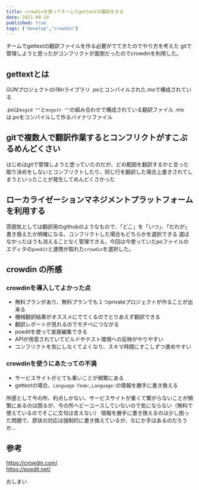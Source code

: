 ```yaml
---
title: crowdinを使ってチームでgettextの翻訳をする
date: 2021-09-10
published: true
tags: ["develop","crowdin"]
---
```


チームでgettextの翻訳ファイルを作る必要がでてきたのでやり方を考えた
gitで管理しようと思ったがコンフリクトが面倒だったのでcrowdinを利用した。

## gettextとは

GUNプロジェクトのi18nライブラリ
.poとコンパイルされた.moで構成されている

.poは`msgid ""`と`msgstr ""`の組み合わせで構成されている翻訳ファイル
.moは.poをコンパイルして作るバイナリファイル



## gitで複数人で翻訳作業するとコンフリクトがすこぶるめんどくさい

はじめはgitで管理しようと思っていたのだが、どの範囲を翻訳するかと言った取り決めをしないとコンフリクトしたり、同じ行を翻訳した場合上書きされてしまうといったことが発生してめんどくさかった

## ローカライゼーションマネジメントプラットフォームを利用する

雰囲気としては翻訳用のgithubのようなもので、「どこ」を「いつ」、「だれが」書き換えたか明確になる、コンフリクトした場合もどちらかを選択できる
選ばなかったほうも消えることなく管理できる。今回は今使っていたpoファイルのエディタの`poedit`と連携が取れた`crowdin`を選択した。

## crowdin の所感

### crowdinを導入してよかった点

- 無料プランがあり、無料プランでも１つprivateプロジェクトが作ることが出来る
- 機械翻訳結果がオススメにでてくるのでとりあえず翻訳できる
- 翻訳レポートが見れるのでモチベにつながる
- poeditを使って直接編集できる
- APIが用意されていてビルドやテスト環境への反映がやりやすい
- コンフリクトを気にしなくてよくなり、スキマ時間にすこしずつ進めやすい

### crowdinを使うにあたっての不満

- サービスサイトがとても重いことが頻繁にある
- gettextの場合、`Language-Team:`,`Language:`の情報を勝手に書き換える

所感として今の所、利点しかない、サービスサイトが重くて繋がらないことが頻繁にあるのは困るが、今の所ヘビーユースしていないので気にならない（無料で使えているのでそこに文句は言えない）
情報を勝手に書き換えるのは少し困った問題で、原状の対応は強制的に書き換えているが、なにか手はあるのだろうか...

## 参考

https://crowdin.com/  
https://poedit.net/


おしまい

